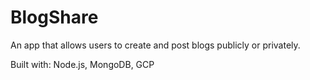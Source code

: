 # BlogShare

An app that allows users to create and post blogs publicly or privately.

Built with: Node.js, MongoDB, GCP
